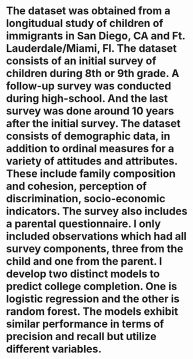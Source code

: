 # The dataset was obtained from a longitudual study of children of immigrants in San Diego, CA  and Ft. Lauderdale/Miami, Fl. The dataset consists of an initial survey of children during 8th or 9th grade. A follow-up survey was conducted during high-school. And the last survey was done around 10 years after the initial survey. The dataset consists of demographic data, in addition to ordinal measures for a variety of attitudes and attributes. These include family composition and cohesion, perception of discrimination, socio-economic indicators. The survey also includes a parental questionnaire. I only included observations which had all survey components, three from the child and one from the parent.  I develop two distinct models to predict college completion. One is logistic regression and the other is random forest. The models exhibit similar performance in terms of precision and recall but utilize different variables.
